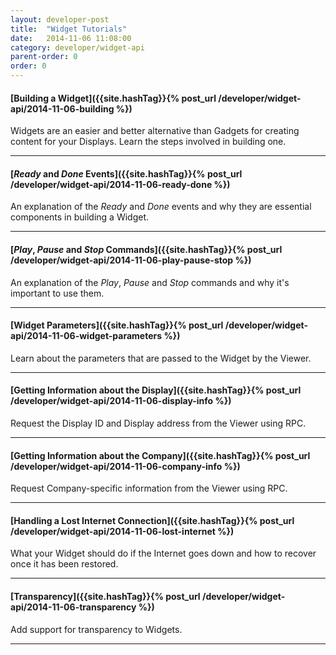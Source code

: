 ```yaml
---
layout: developer-post
title:  "Widget Tutorials"
date:   2014-11-06 11:08:00
category: developer/widget-api
parent-order: 0
order: 0
---
```


#### [Building a Widget]({{site.hashTag}}{% post_url /developer/widget-api/2014-11-06-building %})

Widgets are an easier and better alternative than Gadgets for creating content for your Displays. Learn the steps involved in building one.
***

#### [*Ready* and *Done* Events]({{site.hashTag}}{% post_url /developer/widget-api/2014-11-06-ready-done %})

An explanation of the *Ready* and *Done* events and why they are essential components in building a Widget.

***

#### [*Play*, *Pause* and *Stop* Commands]({{site.hashTag}}{% post_url /developer/widget-api/2014-11-06-play-pause-stop %})

An explanation of the *Play*, *Pause* and *Stop* commands and why it's important to use them.

***

#### [Widget Parameters]({{site.hashTag}}{% post_url /developer/widget-api/2014-11-06-widget-parameters %})

Learn about the parameters that are passed to the Widget by the Viewer.

***

#### [Getting Information about the Display]({{site.hashTag}}{% post_url /developer/widget-api/2014-11-06-display-info %})

Request the Display ID and Display address from the Viewer using RPC.

***

#### [Getting Information about the Company]({{site.hashTag}}{% post_url /developer/widget-api/2014-11-06-company-info %})

Request Company-specific information from the Viewer using RPC.

***

#### [Handling a Lost Internet Connection]({{site.hashTag}}{% post_url /developer/widget-api/2014-11-06-lost-internet %})

What your Widget should do if the Internet goes down and how to recover once it has been restored.

***

#### [Transparency]({{site.hashTag}}{% post_url /developer/widget-api/2014-11-06-transparency %})

Add support for transparency to Widgets.

***